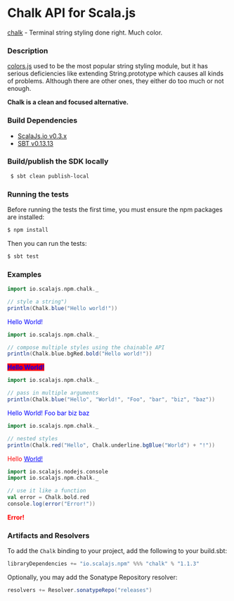 Chalk API for Scala.js
================================
[chalk](https://www.npmjs.com/package/chalk) - Terminal string styling done right. Much color.

### Description

[colors.js](https://github.com/scalajs-io/colors) used to be the most popular string styling module, but it has serious deficiencies 
like extending String.prototype which causes all kinds of problems. Although there are other ones, 
they either do too much or not enough.

**Chalk is a clean and focused alternative.**

### Build Dependencies

* [ScalaJs.io v0.3.x](https://github.com/scalajs-io/scalajs.io)
* [SBT v0.13.13](http://www.scala-sbt.org/download.html)

### Build/publish the SDK locally

```bash
 $ sbt clean publish-local
```

### Running the tests

Before running the tests the first time, you must ensure the npm packages are installed:

```bash
$ npm install
```

Then you can run the tests:

```bash
$ sbt test
```

### Examples

```scala
import io.scalajs.npm.chalk._

// style a string") 
println(Chalk.blue("Hello world!")) 
```
<span style="color: blue">Hello World!</span>

```scala
import io.scalajs.npm.chalk._

// compose multiple styles using the chainable API
println(Chalk.blue.bgRed.bold("Hello world!"))
```
<span style="color: blue; background: red; font-weight: bold">Hello World!</span>

```scala
import io.scalajs.npm.chalk._

// pass in multiple arguments
println(Chalk.blue("Hello", "World!", "Foo", "bar", "biz", "baz"))
```
<span style="color: blue">Hello World! Foo bar biz baz</span>

```scala
import io.scalajs.npm.chalk._

// nested styles
println(Chalk.red("Hello", Chalk.underline.bgBlue("World") + "!"))
```
<span style="color: red">Hello <span style="color: blue; text-decoration: underline">World!</span></span>

```scala
import io.scalajs.nodejs.console
import io.scalajs.npm.chalk._

// use it like a function
val error = Chalk.bold.red
console.log(error("Error!"))
```
<span style="color: red; font-weight: bold">Error!</span>

### Artifacts and Resolvers

To add the `Chalk` binding to your project, add the following to your build.sbt:  

```sbt
libraryDependencies += "io.scalajs.npm" %%% "chalk" % "1.1.3"
```

Optionally, you may add the Sonatype Repository resolver:

```sbt   
resolvers += Resolver.sonatypeRepo("releases") 
```